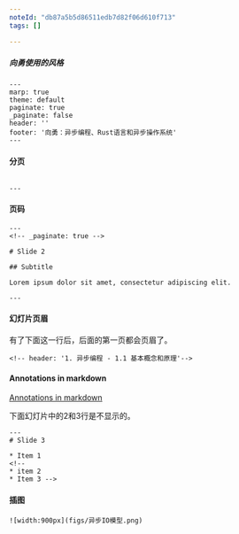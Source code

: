 ```yaml
---
noteId: "db87a5b5d86511edb7d82f06d610f713"
tags: []

---
```


##### 向勇使用的风格
```
---
marp: true
theme: default
paginate: true
_paginate: false
header: ''
footer: '向勇：异步编程、Rust语言和异步操作系统'
---
```

#### 分页

```

---

```

#### 页码

```
---
<!-- _paginate: true -->

# Slide 2

## Subtitle

Lorem ipsum dolor sit amet, consectetur adipiscing elit.

---
```

#### 幻灯片页眉

有了下面这一行后，后面的第一页都会页眉了。

```
<!-- header: '1. 异步编程 - 1.1 基本概念和原理'-->
```

#### Annotations in markdown

[Annotations in markdown](https://stackoverflow.com/questions/29853106/annotations-in-markdown)

下面幻灯片中的2和3行是不显示的。

```
---
# Slide 3

* Item 1
<!--
* item 2
* Item 3 -->
```

#### 插图

`![width:900px](figs/异步IO模型.png)`